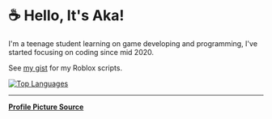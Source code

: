 # ☕ Hello, It's Aka!

I'm a teenage student learning on game developing and programming, I've started focusing on coding since mid 2020.

See [my gist](https://gist.github.com/AkaSokuro) for my Roblox scripts.

[![Top Languages](https://readme-stats-akasokuro.vercel.app/api/top-langs/?username=akasokuro&hide=shell,procfile&count_private=false&theme=github_dark&border_color=5F5F5F)](https://github.com/AkaSokuro)

---
**[Profile Picture Source](https://twitter.com/gyaheung/status/1581883493394526208)**



<!-- Hello -->
